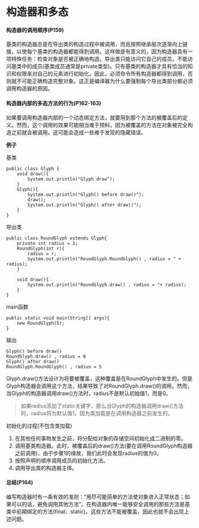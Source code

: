# 构造器和多态

#### 构造器的调用顺序\(P159\)

基类的构造器总是在导出类的构造过程中被调用，而且按照继承层次逐渐向上链接，以使每个基类的构造器都能得到调用。这样做是有意义的，因为构造器具有一项特殊任务：检查对象是否被正确地构造。导出类只能访问它自己的成员，不能访问基类中的成员\(基类成员通常是private类型\)。只有基类的构造器才具有恰当的知识和权限来对自己的元素进行初始化。因此，必须命令所有构造器都得到调用，否则就不可能正确构造完整对象。这正是编译器为什么要强制每个导出类部分都必须调用构造器的原因。

#### 构造器内部的多态方法的行为\(P162-163\)

如果要调用构造器内部的一个动态绑定方法，就要用到那个方法的被覆盖后的定义。然而，这个调用的效果可能相当难于预料，因为被覆盖的方法在对象被完全构造之前就会被调用。这可能会造成一些难于发现的隐藏错误。

**例子**

基类

```text
public class Glyph {
    void draw(){
        System.out.println("Glyph draw");
    }
    Glyph(){
        System.out.println("Glyph() before draw()");
        draw();
        System.out.println("Glyph() after draw()");
    }
}
```

导出类

```text
public class RoundGlyph extends Glyph{
    private int radius = 1;
    RoundGlyph(int r){
        radius = r;
        System.out.println("RoundGlyph.RoundGlyph() , radius = " + radius);
    }

    void draw(){
        System.out.println("RoundGlyph.draw() , radius = "+ radius);
    }
}
```

main函数

```text
public static void main(String[] args){
    new RoundGlyph(5);
}
```

输出

```text
Glyph() before draw()
RoundGlyph.draw() , radius = 0
Glyph() after draw()
RoundGlyph.RoundGlyph() , radius = 5
```

Glyph.draw\(\)方法设计为将要被覆盖，这种覆盖是在RoundGlyph中发生的。但是Glyph构造器会调用这个方法，结果导致了对RoundGlyph.draw\(\)的调用。然而，当Glyph的构造器调用draw\(\)方法时，radius不是默认初始值1，而是0。

> 如果radius添加了static关键字，那么当Glyph的构造器调用draw\(\)方法时，radius将为默认值1。因为类加载是在调用构造器之前发生的。

初始化的过程\(不包含类加载\)

1. 在其他任何事物发生之前，将分配给对象的存储空间初始化成二进制的零。
2. 调用基类构造器。此时，被覆盖后的draw\(\)方法\(要在调用RoundGlyph构造器之前调用\)，由于步骤1的缘故，我们此时会发现radius的值为0。
3. 按照声明的顺序调用成员的初始化方法。
4. 调用导出类的构造器主体。

#### 总结\(P164\)

编写构造器时有一条有效的准则：“用尽可能简单的方法使对象进入正常状态；如果可以的话，避免调用其他方法”。在构造器内唯一能够安全调用的那些方法是基类中前期绑定的方法\(final、static\)。这些方法不能被覆盖，因此也就不会出现上述问题。

